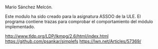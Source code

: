 Mario Sánchez Melcón.

Este modulo ha sido creado para la asignatura ASSOO de la ULE.
El programa contiene trazas para comprobar el comportamiento del módulo implementado.

http://www.tldp.org/LDP/lkmpg/2.6/html/index.html
https://github.com/psankar/simplefs
https://lwn.net/Articles/57369/
